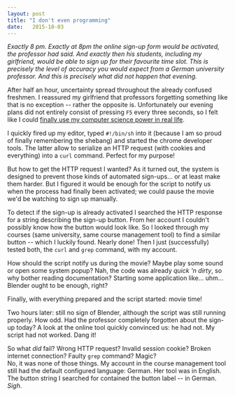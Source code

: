 ```yaml
---
layout: post
title: "I don't even programming"
date:   2015-10-03
---
```


*Exactly 8 pm. Exactly at  8pm the online sign-up form would be activated, the professor had said. And exactly then his students, including my girlfriend, would be able to sign up for their favourite time slot. This is precisely the level of accuracy you would expect from a German university professor. And this is precisely what did not happen that evening.*

After half an hour, uncertainty spread throughout the already confused freshmen. I reassured my girlfriend that professors forgetting something like that is no exception -- rather the opposite is. Unfortunately our evening plans did not entirely consist of pressing `F5` every three seconds, so I felt like I could [finally use my computer science power in real life][xkcd].

I quickly fired up my editor, typed `#!/bin/sh` into it (because I am so proud of finally remembering the shebang) and started the chrome developer tools. The latter allow to serialize an HTTP request (with cookies and everything) into a `curl` command. Perfect for my purpose!

But how to get the HTTP request I wanted? As it turned out, the system is designed to prevent those kinds of automated sign-ups... or at least make them harder. But I figured it would be enough for the script to notify us when the process had finally been activated; we could pause the movie we'd be watching to sign up manually.

To detect if the sign-up is already activated I searched the HTTP response for a string describing the sign-up button. From her account I couldn't possibly know how the button would look like. So I looked through my courses (same university, same course management tool) to find a similar button -- which I luckily found. Nearly done! Then I just (successfully) tested both, the `curl` and `grep` command, with my account.

How should the script notify us during the movie? Maybe play some sound or open some system popup? Nah, the code was already *quick 'n dirty*, so why bother reading documentation? Starting some application like... uhm... Blender ought to be enough, right?

Finally, with everything prepared and the script started: movie time!

Two hours later: still no sign of Blender, although the script was still running properly. How odd. Had the professor completely forgotten about the sign-up today? A look at the online tool quickly convinced us: he had not. My script had not worked. Dang it!

So what *did* fail? Wrong HTTP request? Invalid session cookie? Broken internet connection? Faulty `grep` command? Magic? <br>
No, it was none of those things. My account in the course management tool still had the default configured language: German. Her tool was in English. The button string I searched for contained the button label -- in German. *Sigh*.


[xkcd]: https://xkcd.com/208/
